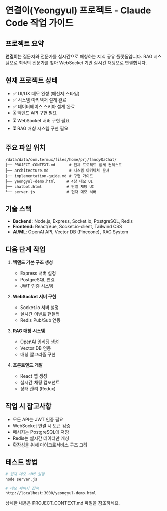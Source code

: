 # 연결이(Yeongyul) 프로젝트 - Claude Code 작업 가이드

## 프로젝트 요약
**연결이**는 질문자와 전문가를 실시간으로 매칭하는 지식 공유 플랫폼입니다. RAG 시스템으로 최적의 전문가를 찾아 WebSocket 기반 실시간 채팅으로 연결합니다.

## 현재 프로젝트 상태
- ✅ UI/UX 데모 완성 (메신저 스타일)
- ✅ 시스템 아키텍처 설계 완료
- ✅ 데이터베이스 스키마 설계 완료
- ⏳ 백엔드 API 구현 필요
- ⏳ WebSocket 서버 구현 필요
- ⏳ RAG 매칭 시스템 구현 필요

## 주요 파일 위치
```
/data/data/com.termux/files/home/prj/fancyQaChat/
├── PROJECT_CONTEXT.md      # 전체 프로젝트 상세 컨텍스트
├── architecture.md         # 시스템 아키텍처 문서
├── implementation-guide.md # 구현 가이드
├── yeongyul-demo.html     # 4창 데모 UI
├── chatbot.html           # 단일 채팅 UI
└── server.js              # 현재 데모 서버
```

## 기술 스택
- **Backend**: Node.js, Express, Socket.io, PostgreSQL, Redis
- **Frontend**: React/Vue, Socket.io-client, Tailwind CSS
- **AI/ML**: OpenAI API, Vector DB (Pinecone), RAG System

## 다음 단계 작업
1. **백엔드 기본 구조 생성**
   - Express 서버 설정
   - PostgreSQL 연결
   - JWT 인증 시스템

2. **WebSocket 서버 구현**
   - Socket.io 서버 설정
   - 실시간 이벤트 핸들러
   - Redis Pub/Sub 연동

3. **RAG 매칭 시스템**
   - OpenAI 임베딩 생성
   - Vector DB 연동
   - 매칭 알고리즘 구현

4. **프론트엔드 개발**
   - React 앱 생성
   - 실시간 채팅 컴포넌트
   - 상태 관리 (Redux)

## 작업 시 참고사항
- 모든 API는 JWT 인증 필요
- WebSocket 연결 시 토큰 검증
- 메시지는 PostgreSQL에 저장
- Redis는 실시간 데이터만 캐싱
- 확장성을 위해 마이크로서비스 구조 고려

## 테스트 방법
```bash
# 현재 데모 서버 실행
node server.js

# 데모 페이지 접속
http://localhost:3000/yeongyul-demo.html
```

상세한 내용은 PROJECT_CONTEXT.md 파일을 참조하세요.